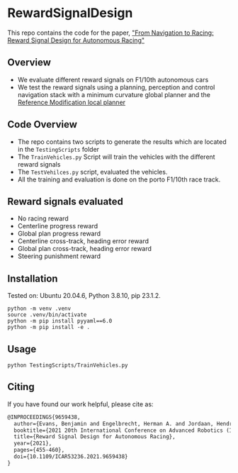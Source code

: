 # RewardSignalDesign
This repo contains the code for the paper, ["From Navigation to Racing: Reward Signal Design for Autonomous Racing"](https://arxiv.org/abs/2103.10098)

## Overview
- We evaluate different reward signals on F1/10th autonomous cars
- We test the reward signals using a planning, perception and control navigation stack with a minimum curvature global planner and the [Reference Modification local planner](https://arxiv.org/abs/2102.11042)

## Code Overview
- The repo contains two scripts to generate the results which are located in the ```TestingScripts``` folder
- The ```TrainVehicles.py``` Script will train the vehicles with the different reward signals
- The ```TestVehilces.py``` script, evaluated the vehicles.
- All the training and evaluation is done on the porto F1/10th race track. 

## Reward signals evaluated
- No racing reward
- Centerline progress reward
- Global plan progress reward
- Centerline cross-track, heading error reward
- Global plan cross-track, heading error reward
- Steering punishment reward

## Installation
Tested on: Ubuntu 20.04.6, Python 3.8.10, pip 23.1.2.

```
python -m venv .venv
source .venv/bin/activate
python -m pip install pyyaml==6.0
python -m pip install -e .
```

## Usage
```
python TestingScripts/TrainVehicles.py
```

## Citing
If you have found our work helpful, please cite as:
```latex
@INPROCEEDINGS{9659438,
  author={Evans, Benjamin and Engelbrecht, Herman A. and Jordaan, Hendrik W.},
  booktitle={2021 20th International Conference on Advanced Robotics (ICAR)}, 
  title={Reward Signal Design for Autonomous Racing}, 
  year={2021},
  pages={455-460},
  doi={10.1109/ICAR53236.2021.9659438}
}
```

